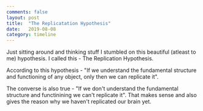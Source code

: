 ```yaml
---
comments: false
layout: post
title:  "The Replicatation Hypothesis"
date:   2019-08-08
category: timeline
---
```


Just sitting around and thinking stuff I stumbled on this beautiful (atleast to me) hypothesis. I called this - The Replication Hypothesis.

According to this hypothesis - "If we understand the fundamental structure and functioning of any object, only then we can replicate it".

The converse is also true - "If we don't understand the fundamental structure and functinining we can't replicate it". That makes sense and also gives the reason why we haven't replicated our brain yet.